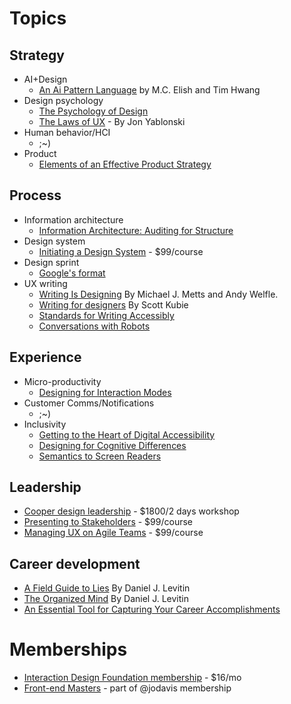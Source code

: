 # Topics

## Strategy
  - AI+Design
    - [An Ai Pattern Language](https://www.datasociety.net/pubs/ia/AI_Pattern_Language.pdf) by M.C. Elish and Tim Hwang
  - Design psychology
    - [The Psychology of Design](https://alistapart.com/article/psychology-of-design/)
    - [The Laws of UX](https://www.oreilly.com/library/view/laws-of-ux/9781492055303/) - By Jon Yablonski
  - Human behavior/HCI
    - ;~)
  - Product
    - [Elements of an Effective Product Strategy](https://www.romanpichler.com/blog/elements-definition-product-strategy/)

## Process
  - Information architecture
    - [Information Architecture: Auditing for Structure](https://alistapart.com/article/everyday-information-architecture-excerpt/)
  - Design system
    - [Initiating a Design System](https://www.nngroup.com/online-seminars/design-system/) - $99/course
  - Design sprint
    - [Google's format](https://designsprintkit.withgoogle.com/)
  - UX writing
    - [Writing Is Designing](https://www.goodreads.com/book/show/49020348-writing-is-designing) By Michael J. Metts and Andy Welfle.
    - [Writing for designers](https://abookapart.com/products/writing-for-designers) By Scott Kubie
    - [Standards for Writing Accessibly](https://alistapart.com/article/standards-for-writing-accessibly/)
    - [Conversations with Robots](https://alistapart.com/article/conversations-with-robots/)
    

## Experience
  - Micro-productivity
    - [Designing for Interaction Modes](https://alistapart.com/article/designing-for-interaction-modes/)
  - Customer Comms/Notifications
    - ;~)
  - Inclusivity
    - [Getting to the Heart of Digital Accessibility](https://alistapart.com/article/getting-to-the-heart-of-digital-accessibility/)
    - [Designing for Cognitive Differences](https://alistapart.com/article/designing-for-cognitive-differences/)
    - [Semantics to Screen Readers](https://alistapart.com/article/semantics-to-screen-readers/)

## Leadership
  - [Cooper design leadership](https://www.cooper.com/courses/design-leadership/) - $1800/2 days workshop
  - [Presenting to Stakeholders](https://www.nngroup.com/online-seminars/presenting-stakeholders/) - $99/course
  - [Managing UX on Agile Teams](https://www.nngroup.com/online-seminars/managing-ux-agile-teams/) - $99/course

## Career development
  - [A Field Guide to Lies](https://www.goodreads.com/book/show/28504537-a-field-guide-to-lies) By Daniel J. Levitin
  - [The Organized Mind](https://www.goodreads.com/book/show/18693669-the-organized-mind) By Daniel J. Levitin
  - [An Essential Tool for Capturing Your Career Accomplishments](https://alistapart.com/article/the-career-management-document/)
  
# Memberships
  - [Interaction Design Foundation membership](https://www.interaction-design.org/join) - $16/mo
  - [Front-end Masters](https://frontendmasters.com/) - part of @jodavis membership
